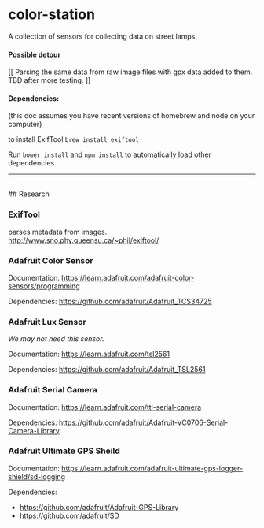 color-station
=============

A collection of sensors for collecting data on street lamps.

#### Possible detour
[[ Parsing the same data from raw image files with gpx data added to them. TBD after more testing. ]]

#### Dependencies:

(this doc assumes you have recent versions of homebrew and node on your computer)

to install ExifTool ``brew install exiftool``

Run ``bower install`` and ``npm install`` to automatically load other dependencies.

-----------------
<br>
## Research

### ExifTool
parses metadata from images.
http://www.sno.phy.queensu.ca/~phil/exiftool/

### Adafruit Color Sensor

Documentation:
https://learn.adafruit.com/adafruit-color-sensors/programming

Dependencies:
https://github.com/adafruit/Adafruit_TCS34725

### Adafruit Lux Sensor
*We may not need this sensor.*

Documentation:
https://learn.adafruit.com/tsl2561

Dependencies:
https://github.com/adafruit/Adafruit_TSL2561

### Adafruit Serial Camera

Documentation: https://learn.adafruit.com/ttl-serial-camera

Dependencies: 
https://github.com/adafruit/Adafruit-VC0706-Serial-Camera-Library

### Adafruit Ultimate GPS Sheild

Documentation: 
https://learn.adafruit.com/adafruit-ultimate-gps-logger-shield/sd-logging

Dependencies:
- https://github.com/adafruit/Adafruit-GPS-Library
- https://github.com/adafruit/SD
